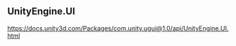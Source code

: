 
## UnityEngine.UI





https://docs.unity3d.com/Packages/com.unity.ugui@1.0/api/UnityEngine.UI.html

